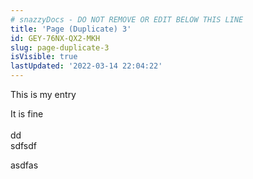 ```yaml
---
# snazzyDocs - DO NOT REMOVE OR EDIT BELOW THIS LINE
title: 'Page (Duplicate) 3'
id: GEY-76NX-QX2-MKH
slug: page-duplicate-3
isVisible: true
lastUpdated: '2022-03-14 22:04:22'
---
```

This is my entry

It is fine<br />
<br />
dd<br />
sdfsdf<br />

asdfas